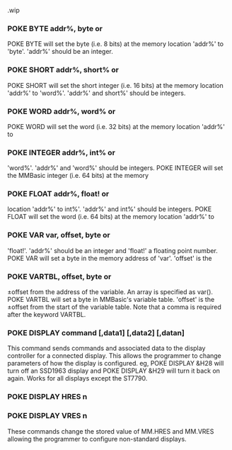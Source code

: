 .wip


### POKE BYTE addr%, byte or

POKE BYTE will set the byte (i.e. 8 bits) at the memory location 'addr%' to 'byte'. 'addr%' should be an integer.

### POKE SHORT addr%, short% or

POKE SHORT will set the short integer (i.e. 16 bits) at the memory location 'addr%' to 'word%'. 'addr%' and short%' should be integers.

### POKE WORD addr%, word% or

POKE WORD will set the word (i.e. 32 bits) at the memory location 'addr%' to

### POKE INTEGER addr%, int% or

'word%'. 'addr%' and 'word%' should be integers. POKE INTEGER will set the MMBasic integer (i.e. 64 bits) at the memory

### POKE FLOAT addr%, float! or

location 'addr%' to int%'. 'addr%' and int%' should be integers. POKE FLOAT will set the word (i.e. 64 bits) at the memory location 'addr%' to

### POKE VAR var, offset, byte or

'float!'. 'addr%' should be an integer and 'float!' a floating point number. POKE VAR will set a byte in the memory address of 'var'. 'offset' is the

### POKE VARTBL, offset, byte or

±offset from the address of the variable. An array is specified as var(). POKE VARTBL will set a byte in MMBasic's variable table. 'offset' is the ±offset from the start of the variable table. Note that a comma is required after the keyword VARTBL.

### POKE DISPLAY command [,data1] [,data2] [,datan]

This command sends commands and associated data to the display controller for a connected display. This allows the programmer to change parameters of how the display is configured. eg, POKE DISPLAY &H28 will turn off an SSD1963 display and POKE DISPLAY &H29 will turn it back on again. Works for all displays except the ST7790.

### POKE DISPLAY HRES n



### POKE DISPLAY VRES n

These commands change the stored value of MM.HRES and MM.VRES allowing the programmer to configure non-standard displays.
